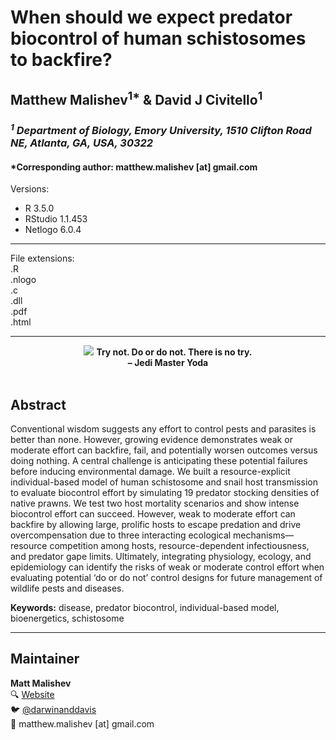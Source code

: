 <!-- <img src="https://raw.githubusercontent.com/darwinanddavis/MalishevCivitello_biocontrol/master/header.jpg" alt=" " width=1000 height=500>    -->   
  
<!-- [![DOI](https://zenodo.org/badge/DOI/10.5281/zenodo.3823824.svg)](https://zenodo.org/record/3823824#.XrubRBMzYWo)   -->

# When should we expect predator biocontrol of human schistosomes to backfire?    

## Matthew Malishev<sup>1*</sup> & David J Civitello<sup>1</sup>     

### _<sup>1</sup> Department of Biology, Emory University, 1510 Clifton Road NE, Atlanta, GA, USA, 30322_      

#### *Corresponding author: matthew.malishev [at] gmail.com        


Versions:  
 - R 3.5.0  
 - RStudio 1.1.453  
 - Netlogo 6.0.4         

******

File extensions:   
.R  
.nlogo  
.c  
.dll  
.pdf  
.html    

******    
   
<p align="center">  
  <img src="https://miro.medium.com/max/1000/0*qFTabwOQbqE_sqhD.gif">   
  <b>Try not. Do or do not. There is no try.</b><br>     
  <b> – Jedi Master Yoda</b>  
  <br><br>  
</p>  
    
## Abstract        
  
Conventional wisdom suggests any effort to control pests and parasites is better than none. However, growing evidence demonstrates weak or moderate effort can backfire, fail, and potentially worsen outcomes versus doing nothing. A central challenge is anticipating these potential failures before inducing environmental damage. We built a resource-explicit individual-based model of human schistosome and snail host transmission to evaluate biocontrol effort by simulating 19 predator stocking densities of native prawns. We test two host mortality scenarios and show intense biocontrol effort can succeed. However, weak to moderate effort can backfire by allowing large, prolific hosts to escape predation and drive overcompensation due to three interacting ecological mechanisms—resource competition among hosts, resource-dependent infectiousness, and predator gape limits. Ultimately, integrating physiology, ecology, and epidemiology can identify the risks of weak or moderate control effort when evaluating potential ‘do or do not’ control designs for future management of wildlife pests and diseases.      

**Keywords:** disease, predator biocontrol, individual-based model, bioenergetics, schistosome    

   
******  

## Maintainer    
**Matt Malishev**     
:mag: [Website](https://darwinanddavis.github.io/DataPortfolio/)        
:bird: [@darwinanddavis](https://twitter.com/darwinanddavis)    
:email: matthew.malishev [at] gmail.com      

